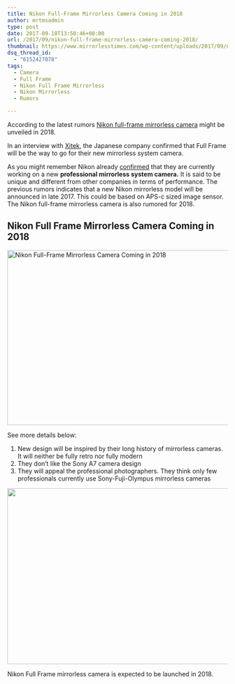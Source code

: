 ```yaml
---
title: Nikon Full-Frame Mirrorless Camera Coming in 2018
author: mrtmsadmin
type: post
date: 2017-09-18T13:50:46+00:00
url: /2017/09/nikon-full-frame-mirrorless-camera-coming-2018/
thumbnail: https://www.mirrorlesstimes.com/wp-content/uploads/2017/09/nikon-full-frame-mirrorless-camera-coming-2018-750x550.jpg
dsq_thread_id:
  - "6152427078"
tags:
  - Camera
  - Full Frame
  - Nikon Full Frame Mirrorless
  - Nikon Mirrorless
  - Rumors

---
```

According to the latest rumors [Nikon full-frame mirrorless camera][1] might be unveiled in 2018. <span id="more-271"></span>

In an interview with [Xitek][2], the Japanese company confirmed that Full Frame will be the way to go for their new mirrorless system camera.

As you might remember Nikon already <a href="https://www.dailycameranews.com/2017/07/nikon-officially-confirms-new-mirrorless-camera-way/" target="_blank" rel="noopener">confirmed</a> that they are currently working on a new **professional mirrorless system camera.** It is said to be unique and different from other companies in terms of performance. The previous rumors indicates that a new Nikon mirrorless model will be announced in late 2017. This could be based on APS-c sized image sensor. The Nikon full-frame mirrorless camera is also rumored for 2018.

## Nikon Full Frame Mirrorless Camera Coming in 2018

[<img class="aligncenter wp-image-1249 size-full" title="Nikon Full-Frame Mirrorless Camera Coming in 2018" src="https://i1.wp.com/www.mirrorlesstimes.com/wp-content/uploads/2017/09/nikon-full-frame-mirrorless-camera-coming-2018.jpg?resize=600%2C399&#038;ssl=1" alt="Nikon Full-Frame Mirrorless Camera Coming in 2018" width="600" height="399" srcset="https://i1.wp.com/www.mirrorlesstimes.com/wp-content/uploads/2017/09/nikon-full-frame-mirrorless-camera-coming-2018.jpg?w=900&ssl=1 900w, https://i1.wp.com/www.mirrorlesstimes.com/wp-content/uploads/2017/09/nikon-full-frame-mirrorless-camera-coming-2018.jpg?resize=300%2C200&ssl=1 300w, https://i1.wp.com/www.mirrorlesstimes.com/wp-content/uploads/2017/09/nikon-full-frame-mirrorless-camera-coming-2018.jpg?resize=768%2C511&ssl=1 768w, https://i1.wp.com/www.mirrorlesstimes.com/wp-content/uploads/2017/09/nikon-full-frame-mirrorless-camera-coming-2018.jpg?resize=180%2C120&ssl=1 180w, https://i1.wp.com/www.mirrorlesstimes.com/wp-content/uploads/2017/09/nikon-full-frame-mirrorless-camera-coming-2018.jpg?resize=75%2C50&ssl=1 75w, https://i1.wp.com/www.mirrorlesstimes.com/wp-content/uploads/2017/09/nikon-full-frame-mirrorless-camera-coming-2018.jpg?resize=700%2C466&ssl=1 700w" sizes="(max-width: 600px) 100vw, 600px" data-recalc-dims="1" />][3]

See more details below:

  1. New design will be inspired by their long history of mirrorless cameras. It will neither be fully retro nor fully modern
  2. They don’t like the Sony A7 camera design
  3. They will appeal the professional photographers. They think only few professionals currently use Sony-Fuji-Olympus mirrorless cameras

[<img class="aligncenter size-full wp-image-1250" src="https://i1.wp.com/www.mirrorlesstimes.com/wp-content/uploads/2017/09/interview-with-Tetsuro-Goto-from-Nikon4.jpg?resize=600%2C401&#038;ssl=1" alt="" width="600" height="401" srcset="https://i1.wp.com/www.mirrorlesstimes.com/wp-content/uploads/2017/09/interview-with-Tetsuro-Goto-from-Nikon4.jpg?w=800&ssl=1 800w, https://i1.wp.com/www.mirrorlesstimes.com/wp-content/uploads/2017/09/interview-with-Tetsuro-Goto-from-Nikon4.jpg?resize=300%2C200&ssl=1 300w, https://i1.wp.com/www.mirrorlesstimes.com/wp-content/uploads/2017/09/interview-with-Tetsuro-Goto-from-Nikon4.jpg?resize=768%2C513&ssl=1 768w, https://i1.wp.com/www.mirrorlesstimes.com/wp-content/uploads/2017/09/interview-with-Tetsuro-Goto-from-Nikon4.jpg?resize=180%2C120&ssl=1 180w, https://i1.wp.com/www.mirrorlesstimes.com/wp-content/uploads/2017/09/interview-with-Tetsuro-Goto-from-Nikon4.jpg?resize=75%2C50&ssl=1 75w, https://i1.wp.com/www.mirrorlesstimes.com/wp-content/uploads/2017/09/interview-with-Tetsuro-Goto-from-Nikon4.jpg?resize=700%2C467&ssl=1 700w" sizes="(max-width: 600px) 100vw, 600px" data-recalc-dims="1" />][4]

Nikon Full Frame mirrorless camera is expected to be launched in 2018.

 [1]: https://www.mirrorlesstimes.com/tag/nikon-full-frame-mirrorless/
 [2]: http://info.xitek.com/Interviews/201709/13-232034.html
 [3]: https://i1.wp.com/www.mirrorlesstimes.com/wp-content/uploads/2017/09/nikon-full-frame-mirrorless-camera-coming-2018.jpg?ssl=1
 [4]: https://i1.wp.com/www.mirrorlesstimes.com/wp-content/uploads/2017/09/interview-with-Tetsuro-Goto-from-Nikon4.jpg?ssl=1